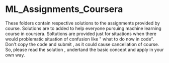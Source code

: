 # ML_Assignments_Coursera

These folders contain respective solutions to the assignments provided by course. 
Solutions are to added to help everyone pursuing machine learning course in coursera.
Soltutions are provided just for situations when there would problematic situation of confusion like " what to do now in code".
Don't copy the code and submit , as it could cause cancellation of course.
So, please read the solution , undertand the basic concept and apply in your own way.
